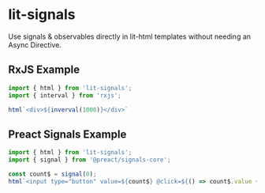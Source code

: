 # lit-signals

Use signals & observables directly in lit-html templates without needing an Async Directive.

## RxJS Example
```js
import { html } from 'lit-signals';
import { interval } from 'rxjs';

html`<div>${inverval(1000)}</div>`
```

## Preact Signals Example
```js
import { html } from 'lit-signals';
import { signal } from '@preact/signals-core';

const count$ = signal(0);
html`<input type="button" value=${count$} @click=${() => count$.value += 1}>`
```